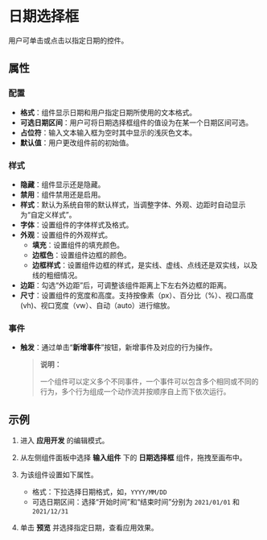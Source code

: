 # 日期选择框

用户可单击或点击以指定日期的控件。

## 属性

### 配置

- **格式**：组件显示日期和用户指定日期所使用的文本格式。
- **可选日期区间**：用户可将日期选择框组件的值设为在某一个日期区间可选。
- **占位符**：输入文本输入框为空时其中显示的浅灰色文本。
- **默认值**：用户更改组件前的初始值。

### 样式

- **隐藏**：组件显示还是隐藏。
- **禁用**：组件禁用还是启用。
- **样式**：默认为系统自带的默认样式，当调整字体、外观、边距时自动显示为“自定义样式”。
- **字体**：设置组件的字体样式及格式。
- **外观**：设置组件的外观样式。
  - **填充**：设置组件的填充颜色。
  - **边框色**：设置组件边框的颜色。
  - **边框样式**：设置组件边框的样式，是实线、虚线、点线还是双实线，以及线的粗细情况。
- **边距**：勾选“外边距”后，可调整该组件距离上下左右外边框的距离。
- **尺寸**：设置组件的宽度和高度。支持按像素（px）、百分比（%）、视口高度(vh)、视口宽度（vw）、自动（auto）进行缩放。

### 事件

- **触发**：通过单击“**新增事件**”按钮，新增事件及对应的行为操作。

  > **说明：**
  >
  > 一个组件可以定义多个不同事件，一个事件可以包含多个相同或不同的行为，多个行为组成一个动作流并按顺序自上而下依次运行。

## 示例

1. 进入 **应用开发** 的编辑模式。
2. 从左侧组件面板中选择 **输入组件** 下的 **日期选择框** 组件，拖拽至画布中。
3. 为该组件设置如下属性。

    - 格式：下拉选择日期格式，如，`YYYY/MM/DD`
    - 可选日期区间：选择“开始时间”和“结束时间”分别为 `2021/01/01` 和 `2021/12/31`

4. 单击 **预览** 并选择指定日期，查看应用效果。
